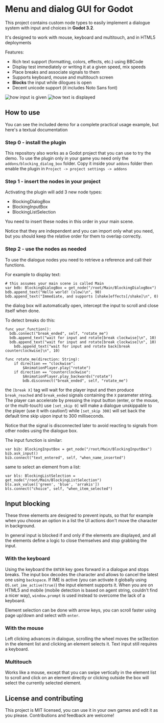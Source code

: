 # Menu and dialog GUI for Godot

This project contains custom node types to easily implement a dialogue system with input and choices in __Godot 3.2__.

It's designed to work with mouse, keyboard and multitouch, and in HTML5 deployments

Features:

* Rich text support (formatting, colors, effects, etc.) using BBCode
* Display test immediately or writing it at a given speed, mix speeds
* Place breaks and associate signals to them
* Supports keyboard, mouse and multitouch screen
* __Blocks__ the input while dilogues is open
* Decent unicode support (it includes Noto Sans font)

![how input is given](screenshot_input.png)
![how text is displayed](screenshot_text.png)

## How to use

You can see the included demo for a complete practical usage example, but here's a textual documentation

### Step 0 - install the plugin

This repository also works as a Godot project that you can use to try the demo.
To use the plugin only in your game you need only the `addons/blocking_dialog_box` folder. Copy it inside your `addons` folder then enable the plugin in `Project -> project settings -> addons`

### Step 1 - insert the nodes in your project

Activating the plugin will add 3 new node types:

* BlockingDialogBox
* BlockingInputBox
* BlockingListSelection

You need to insert these nodes in this order in your main scene.

Notice that they are independent and you can import only what you need, but you should keep the relative order for them to overlap correctly.

### Step 2 - use the nodes as needed

To use the dialogue nodes you need to retrieve a reference and call their functions.

For example to display text:

```GDScript
# this assumes your main scene is called Main
var bdb: BlockingDialogBox = get_node("/root/Main/BlockingDialogBox")
bdb.append_text("Hello world! (slow)\n", 90)
bdb.append_text("Immediate, and supports [shake]effects[/shake]\n", 0)
```

the dialog box will automatically open, intercept the input to scroll and close itself when done.

To detect breaks do this:

```GDScript
func your_function():
  bdb.connect("break_ended", self, "rotate_me")
  bdb.append_text("wait for input and rotate[break clockwise]\n", 10)
  bdb.append_text("wait for input and rotate[break clockwise]\n", 10)
	bdb.append_text("wait for input and rotate back[break counterclockwise]\n", 10)

func rotate_me(direction: String):
	if direction == "clockwise":
		$AnimationPlayer.play("rotate")
	if direction == "counterclockwise":
		$AnimationPlayer.play_backwards("rotate")
		bdb.disconnect("break_ended", self, "rotate_me")
```

the `[break X]` tag will wait for the player input and then produce `break_reached` and `break_ended` signals containing the `X` parameter string.
The player can accelerate by pressing the input button (enter, or the mouse, or the multi-touch) use `[set_skip 0]` will make a dialogue unskippable to the player (use it with caution!) while `[set_skip 300]` will set back the default time skip uipon input to 300 milliseconds.

Notice that the signal is disconnected later to avoid reacting to signals from other nodes using the dialogue box.

The input function is similar:

```GDScript
var bib: BlockingInputBox = get_node("/root/Main/BlockingInputBox")
bib.ask_input()
bib.connect("text_entered", self, "when_name_inserted")
```

same to select an element from a list:

```GDScript
var bls: BlockingListSelection = get_node("/root/Main/BlockingListSelection")
bls.ask_value(['green', 'blue', 'arrakis'])
bls.connect("choice", self, "when_item_selected")
```

## Input blocking

These three elements are designed to prevent inputs, so that for example when you choose an option in a list the UI actions don't move the character in background.

In general input is blocked if and only if the elements are displayed, and all the elements define a logic to close themselves and stop grabbing the input.

### With the keyboard
Using the keyboard the `ENTER` key goes forward in a dialogue and stops breaks.
The input box decodes the character and allows to cancel the latest one using `backspace`.
If IME is active (you can activate it globally using `OS.set_ime_active(true)`) the input element supports it.
When you are on HTML5 and mobile (mobile detection is based on agent string, couldn't find a nicer way), `window.prompt` is used instead to overcome the lack of a keyboard.

Element selection can be done with arrow keys, you can scroll faster using page up/down and select with `enter`.

### With the mouse

Left clicking advances in dialogue, scrolling the wheel moves the se3lection in the element list and clicking an element selects it.
Text input still requires a keyboard.

### Multitouch
Works like a mouse, except that you can swipe vertically in the element list to scroll and click on an element directly or clicking outside the box will select the currently selected element.

## License and contributing
This project is MIT licensed, you can use it in your own games and edit it as you please.
Contributions and feedback are welcome!
